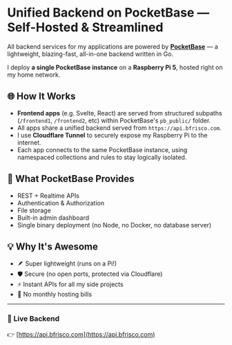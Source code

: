 # Unified Backend on PocketBase — Self-Hosted & Streamlined

All backend services for my applications are powered by **[PocketBase](https://pocketbase.io/)** — a lightweight, blazing-fast, all-in-one backend written in Go.

I deploy **a single PocketBase instance** on a **Raspberry Pi 5**, hosted right on my home network.

## 🌐 How It Works

- **Frontend apps** (e.g. Svelte, React) are served from structured subpaths (`/frontend1`, `/frontend2`, etc) within PocketBase's `pb_public/` folder.
- All apps share a unified backend served from `https://api.bfrisco.com`.
- I use **Cloudflare Tunnel** to securely expose my Raspberry Pi to the internet.
- Each app connects to the same PocketBase instance, using namespaced collections and rules to stay logically isolated.

## 🧰 What PocketBase Provides

- REST + Realtime APIs
- Authentication & Authorization
- File storage
- Built-in admin dashboard
- Single binary deployment (no Node, no Docker, no database server)

## 💡 Why It's Awesome
- 🪶 Super lightweight (runs on a Pi!)
- 🛡️ Secure (no open ports, protected via Cloudflare)
- ⚡ Instant APIs for all my side projects
- 🔌 No monthly hosting bills

---

### 🧪 Live Backend
👉 [https://api.bfrisco.com](https://api.bfrisco.com)
